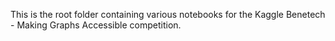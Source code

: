 This is the root folder containing various notebooks for the Kaggle Benetech - Making Graphs Accessible competition. 
